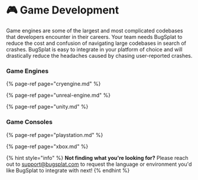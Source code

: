 # 🎮 Game Development

Game engines are some of the largest and most complicated codebases that developers encounter in their careers. Your team needs BugSplat to reduce the cost and confusion of navigating large codebases in search of crashes. BugSplat is easy to integrate in your platform of choice and will drastically reduce the headaches caused by chasing user-reported crashes.

### Game Engines

{% page-ref page="cryengine.md" %}

{% page-ref page="unreal-engine.md" %}

{% page-ref page="unity.md" %}

### Game Consoles 

{% page-ref page="playstation.md" %}

{% page-ref page="xbox.md" %}



{% hint style="info" %}
**Not finding what you're looking for?**  Please reach out to [support@bugsplat.com](mailto:support@bugsplat.com) to request the language or environment you'd like BugSplat to integrate with next!
{% endhint %}



